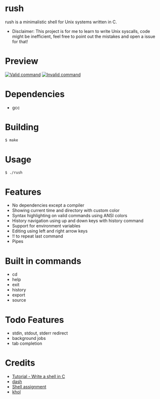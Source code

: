 # rush

rush is a minimalistic shell for Unix systems written in C.

* Disclaimer: This project is for me to learn to write Unix syscalls, code might be inefficient, feel free to point out the mistakes and open a issue for that!

# Preview
[![Valid command](https://r2.e-z.host/3c62bb3a-a8a9-43f6-afd6-553646f51dc4/aqnpvvud.png)]()
[![Invalid command](https://r2.e-z.host/3c62bb3a-a8a9-43f6-afd6-553646f51dc4/xf80dq0b.png)]()

# Dependencies
- gcc

# Building
```sh
$ make
```

# Usage
```sh
$ ./rush
```

# Features
- No dependencies except a compiler
- Showing current time and directory with custom color
- Syntax highlighting on valid commands using ANSI colors
- History navigation using up and down keys with history command
- Support for environment variables
- Editing using left and right arrow keys
- !! to repeat last command
- Pipes

# Built in commands
- cd
- help
- exit
- history
- export
- source

# Todo Features
- stdin, stdout, stderr redirect
- background jobs
- tab completion

# Credits
- [Tutorial - Write a shell in C](https://brennan.io/2015/01/16/write-a-shell-in-c/)
- [dash](https://github.com/danishprakash/dash)
- [Shell assignment](https://www.cs.cornell.edu/courses/cs414/2004su/homework/shell/shell.html)
- [khol](https://github.com/SanketDG/khol/)
